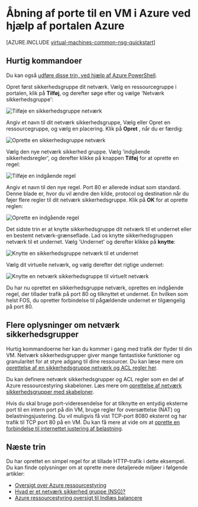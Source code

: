 <properties
   pageTitle="Åbn porte til en VM ved hjælp af portalen Azure | Microsoft Azure"
   description="Lær, hvordan du åbner en port / oprette et slutpunkt til din Windows-VM ved hjælp af ressource manager implementeringsmodel i portalen Azure"
   services="virtual-machines-windows"
   documentationCenter=""
   authors="iainfoulds"
   manager="timlt"
   editor=""/>

<tags
   ms.service="virtual-machines-windows"
   ms.devlang="na"
   ms.topic="article"
   ms.tgt_pltfrm="vm-windows"
   ms.workload="infrastructure-services"
   ms.date="10/27/2016"
   ms.author="iainfou"/>

# <a name="opening-ports-to-a-vm-in-azure-using-the-azure-portal"></a>Åbning af porte til en VM i Azure ved hjælp af portalen Azure
[AZURE.INCLUDE [virtual-machines-common-nsg-quickstart](../../includes/virtual-machines-common-nsg-quickstart.md)]

## <a name="quick-commands"></a>Hurtig kommandoer
Du kan også [udføre disse trin, ved hjælp af Azure PowerShell](virtual-machines-windows-nsg-quickstart-powershell.md).

Opret først sikkerhedsgruppe dit netværk. Vælg en ressourcegruppe i portalen, klik på **Tilføj**, og derefter søge efter og vælge 'Netværk sikkerhedsgruppe':

![Tilføje en sikkerhedsgruppe netværk](./media/virtual-machines-windows-nsg-quickstart-portal/add-nsg.png)

Angiv et navn til dit netværk sikkerhedsgruppe, Vælg eller Opret en ressourcegruppe, og vælg en placering. Klik på **Opret** , når du er færdig:

![Oprette en sikkerhedsgruppe netværk](./media/virtual-machines-windows-nsg-quickstart-portal/create-nsg.png)

Vælg den nye netværk sikkerhed gruppe. Vælg 'indgående sikkerhedsregler', og derefter klikke på knappen **Tilføj** for at oprette en regel:

![Tilføje en indgående regel](./media/virtual-machines-windows-nsg-quickstart-portal/add-inbound-rule.png)

Angiv et navn til den nye regel. Port 80 er allerede indsat som standard. Denne blade er, hvor du vil ændre den kilde, protocol og destination når du føjer flere regler til dit netværk sikkerhedsgruppe. Klik på **OK** for at oprette reglen:

![Oprette en indgående regel](./media/virtual-machines-windows-nsg-quickstart-portal/create-inbound-rule.png)

Det sidste trin er at knytte sikkerhedsgruppe dit netværk til et undernet eller en bestemt netværk-grænseflade. Lad os knytte sikkerhedsgruppen netværk til et undernet. Vælg 'Undernet' og derefter klikke på **knytte**:

![Knytte en sikkerhedsgruppe netværk til et undernet](./media/virtual-machines-windows-nsg-quickstart-portal/associate-subnet.png)

Vælg dit virtuelle netværk, og vælg derefter det rigtige undernet:

![Knytte en netværk sikkerhedsgruppe til virtuelt netværk](./media/virtual-machines-windows-nsg-quickstart-portal/select-vnet-subnet.png)

Du har nu oprettet en sikkerhedsgruppe netværk, oprettes en indgående regel, der tillader trafik på port 80 og tilknyttet et undernet. En hvilken som helst FOS, du opretter forbindelse til pågældende undernet er tilgængelig på port 80.


## <a name="more-information-on-network-security-groups"></a>Flere oplysninger om netværk sikkerhedsgrupper
Hurtig kommandoerne her kan du kommer i gang med trafik der flyder til din VM. Netværk sikkerhedsgrupper giver mange fantastiske funktioner og granularitet for at styre adgang til dine ressourcer. Du kan læse mere om [oprettelse af en sikkerhedsgruppe netværk og ACL regler her](../virtual-network/virtual-networks-create-nsg-arm-ps.md).

Du kan definere netværk sikkerhedsgrupper og ACL regler som en del af Azure ressourcestyring skabeloner. Læs mere om [oprettelse af netværk sikkerhedsgrupper med skabeloner](../virtual-network/virtual-networks-create-nsg-arm-template.md).

Hvis du skal bruge port-videresendelse for at tilknytte en entydig eksterne port til en intern port på din VM, bruge regler for oversættelse (NAT) og belastningsjustering. Du vil muligvis få vist TCP-port 8080 eksternt og har trafik til TCP port 80 på en VM. Du kan få mere at vide om at [oprette en forbindelse til internettet justering af belastning](../load-balancer/load-balancer-get-started-internet-arm-ps.md).

## <a name="next-steps"></a>Næste trin
Du har oprettet en simpel regel for at tillade HTTP-trafik i dette eksempel. Du kan finde oplysninger om at oprette mere detaljerede miljøer i følgende artikler:

- [Oversigt over Azure ressourcestyring](../azure-resource-manager/resource-group-overview.md)
- [Hvad er et netværk sikkerhed gruppe (NSG)?](../virtual-network/virtual-networks-nsg.md)
- [Azure ressourcestyring oversigt til Indlæs balancere](../load-balancer/load-balancer-arm.md)
